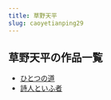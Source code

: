 ```yaml
---
title: 草野天平
slug: caoyetianping29
---
```


## 草野天平の作品一覧

- [ひとつの道](hitotsunodao-323)
- [詩人といふ者](shirentoihuzhe-0d7)
